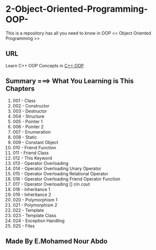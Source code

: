 # 2-Object-Oriented-Programming-OOP-
This is a repository has all you need to know in OOP &lt;&lt; Object Oriented Programming >>
## URL
Learn C++ OOP Concepts in [C++ OOP](https://www.w3schools.com/cpp/cpp_oop.asp)
## Summary ===> What You Learning is This Chapters
1. 001 - Class
2. 002 - Constructor
3. 003 - Destructor
4. 004 - Structure
5. 005 - Pointer 1
6. 006 - Pointer 2
7. 007 - Enumeration
8. 008 - Static
9. 009 - Constant Object
10. 010 - Friend Function
11. 011 - Friend Class
12. 012 - This Keyword
13. 013 - Operator Overloading
14. 014 - Operator Overloading Unary Operator
15. 015 - Operator Overloading Relational Operator
16. 016 - Operator Overloading Friend Operator Function
17. 017 - Operator Overloading [] cin cout
18. 018 - Inheritance 1
19. 019 - Inheritance 2
20. 020 - Polymorphism 1
21. 021 - Polymorphism 2
22. 022 - Template
23. 023 - Template Class
24. 024 - Exception Handling
25. 025 - Files
## Made By E.Mohamed Nour Abdo
